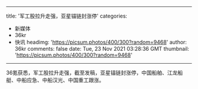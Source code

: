 
---
title: '军工股拉升走强，亚星锚链封涨停'
categories: 
 - 新媒体
 - 36kr
 - 快讯
headimg: 'https://picsum.photos/400/300?random=9468'
author: 36kr
comments: false
date: Tue, 23 Nov 2021 03:28:36 GMT
thumbnail: 'https://picsum.photos/400/300?random=9468'
---

<div>   
36氪获悉，军工股拉升走强，截至发稿，亚星锚链封涨停，中国船舶、江龙船艇、中船应急、中船汉光、中国重工跟涨。  
</div>
            